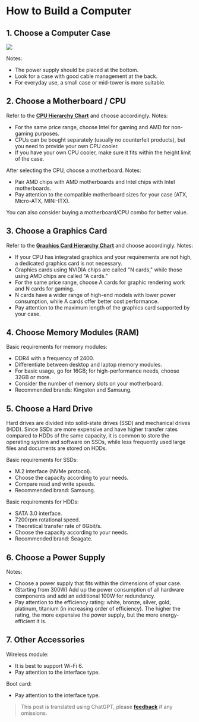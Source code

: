 # How to Build a Computer

## 1. Choose a Computer Case

![](https://img.wiki-power.com/d/wiki-media/img/20200428102157.png)

Notes:

- The power supply should be placed at the bottom.
- Look for a case with good cable management at the back.
- For everyday use, a small case or mid-tower is more suitable.

## 2. Choose a Motherboard / CPU

Refer to the [**CPU Hierarchy Chart**](http://www.lotpc.com/tag/5923_1.html) and choose accordingly. Notes:

- For the same price range, choose Intel for gaming and AMD for non-gaming purposes.
- CPUs can be bought separately (usually no counterfeit products), but you need to provide your own CPU cooler.
- If you have your own CPU cooler, make sure it fits within the height limit of the case.

After selecting the CPU, choose a motherboard. Notes:

- Pair AMD chips with AMD motherboards and Intel chips with Intel motherboards.
- Pay attention to the compatible motherboard sizes for your case (ATX, Micro-ATX, MINI-ITX).

You can also consider buying a motherboard/CPU combo for better value.

## 3. Choose a Graphics Card

Refer to the [**Graphics Card Hierarchy Chart**](http://www.lotpc.com/tag/5921_1.html) and choose accordingly. Notes:

- If your CPU has integrated graphics and your requirements are not high, a dedicated graphics card is not necessary.
- Graphics cards using NVIDIA chips are called "N cards," while those using AMD chips are called "A cards."
- For the same price range, choose A cards for graphic rendering work and N cards for gaming.
- N cards have a wider range of high-end models with lower power consumption, while A cards offer better cost performance.
- Pay attention to the maximum length of the graphics card supported by your case.

## 4. Choose Memory Modules (RAM)

Basic requirements for memory modules:

- DDR4 with a frequency of 2400.
- Differentiate between desktop and laptop memory modules.
- For basic usage, go for 16GB; for high-performance needs, choose 32GB or more.
- Consider the number of memory slots on your motherboard.
- Recommended brands: Kingston and Samsung.

## 5. Choose a Hard Drive

Hard drives are divided into solid-state drives (SSD) and mechanical drives (HDD). Since SSDs are more expensive and have higher transfer rates compared to HDDs of the same capacity, it is common to store the operating system and software on SSDs, while less frequently used large files and documents are stored on HDDs.

Basic requirements for SSDs:

- M.2 interface (NVMe protocol).
- Choose the capacity according to your needs.
- Compare read and write speeds.
- Recommended brand: Samsung.

Basic requirements for HDDs:

- SATA 3.0 interface.
- 7200rpm rotational speed.
- Theoretical transfer rate of 6Gbit/s.
- Choose the capacity according to your needs.
- Recommended brand: Seagate.

## 6. Choose a Power Supply

Notes:

- Choose a power supply that fits within the dimensions of your case.
- (Starting from 300W) Add up the power consumption of all hardware components and add an additional 100W for redundancy.
- Pay attention to the efficiency rating: white, bronze, silver, gold, platinum, titanium (in increasing order of efficiency). The higher the rating, the more expensive the power supply, but the more energy-efficient it is.

## 7. Other Accessories

Wireless module:

- It is best to support Wi-Fi 6.
- Pay attention to the interface type.

Boot card:

- Pay attention to the interface type.

> This post is translated using ChatGPT, please [**feedback**](https://github.com/linyuxuanlin/Wiki_MkDocs/issues/new) if any omissions.